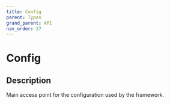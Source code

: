 ```yaml
---
title: Config
parent: Types
grand_parent: API
nav_order: 27
---
```

# Config
## Description
Main access point for the configuration used by the framework.
